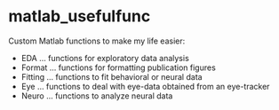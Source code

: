 # matlab_usefulfunc
Custom Matlab functions to make my life easier:
- EDA ... functions for exploratory data analysis
- Format ... functions for formatting publication figures
- Fitting ... functions to fit behavioral or neural data
- Eye ... functions to deal with eye-data obtained from an eye-tracker
- Neuro ... functions to analyze neural data
